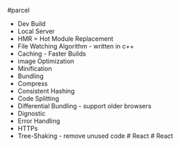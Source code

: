 #parcel

- Dev Build
- Local Server
- HMR = Hot Module Replacement
- File Watching Algorithm - written in c++
- Caching - Faster Builds
- image Optimization
- Minification
- Bundling
- Compress
- Consistent Hashing
- Code Splitting
- Differential Bundling - support older browsers
- Dignostic
- Error Handling
- HTTPs
- Tree-Shaking - remove unused code
#   R e a c t  
 #   R e a c t  
 